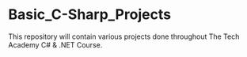 # Basic_C-Sharp_Projects
This repository will contain various projects done throughout The Tech Academy C# &amp; .NET Course.
